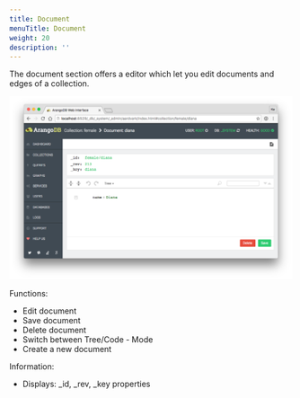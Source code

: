 ```yaml
---
title: Document
menuTitle: Document
weight: 20
description: ''
---
```

The document section offers a editor which let you edit documents and edges of a collection.

![Document](../../../../images/documentView.png)

Functions:

 - Edit document 
 - Save document
 - Delete document
 - Switch between Tree/Code - Mode
 - Create a new document

Information:

 - Displays: _id, _rev, _key properties

